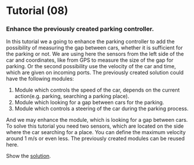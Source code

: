 # Tutorial (08)

### Enhance the previously created parking controller.
In this tutorial we a going to enhance the parking controller to add the possibility of measuring the gap between cars, whether it is sufficient for the parking or not. We are using here the sensors from the left side of the car and coordinates, like from GPS to measure the size of the gap for parking. Or the second possibility use the velocity of the car and time, which are given on incoming ports. The previously created solution could have the following modules:  

1. Module which controls the speed of the car, depends on the current action(e.g. parking, searching a parking place).
2. Module which looking for a gap between cars for the parking.
3. Module which controls a steering of the car during the parking process.  

And we may enhance the module, which is looking for a gap between cars. To solve this tutorial you need two sensors, which are located on the side where the car searching for a place. You can define the maximum velocity around 1 m/s or even less. The previously created modules can be reused here.

Show the [solution](solutions/solution08.md).